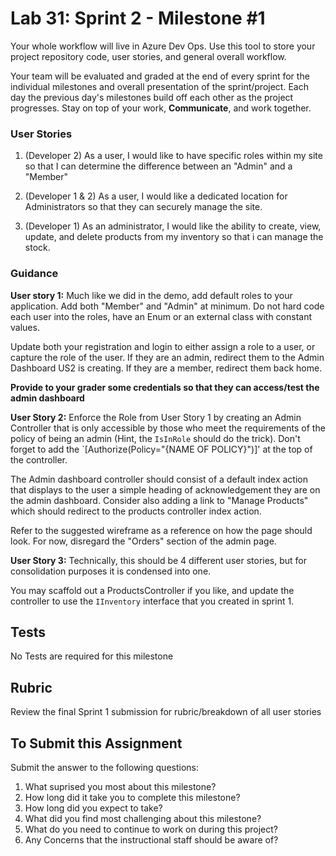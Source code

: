 # Lab 31: Sprint 2 - Milestone #1

Your whole workflow will live in Azure Dev Ops. Use this tool to store your project repository code, user stories, and general overall workflow. 

Your team will be evaluated and graded at the end of every sprint for the individual milestones and overall presentation of the sprint/project. Each day the previous day's milestones build off each other as the project progresses. Stay on top of your work, **Communicate**, and work together.

### User Stories

1. (Developer 2) As a user, I would like to have specific roles within my site so that I can determine the difference between an "Admin" and a "Member"

1. (Developer 1 & 2)  As a user, I would like a dedicated location for Administrators so that they can securely manage the site. 

1. (Developer 1) As an administrator, I would like the ability to create, view, update, and delete products from my inventory so that i can manage the stock.


### Guidance

**User story 1:** Much like we did in the demo, add default roles to your application. Add both "Member" and "Admin" at minimum. 
Do not hard code each user into the roles, have an Enum or an external class with constant values. 

Update both your registration and login to either assign a role to a user, or capture the role of the user. If 
they are an admin, redirect them to the Admin Dashboard US2 is creating. If they are a member, redirect them 
back home. 

**Provide to your grader some credentials so that they can access/test the admin dashboard**

**User Story 2:** Enforce the Role from User Story 1 by creating an Admin Controller that is only accessible by those who meet the requirements of the policy of being an admin (Hint, the `IsInRole` should do the trick). Don't forget to add the `[Authorize(Policy="{NAME OF POLICY}")]' at the top of the controller. 

The Admin dashboard controller should consist of a default index action that displays to the user a simple heading of acknowledgement they are on the admin dashboard. Consider also adding a link to "Manage Products" which should redirect to the products controller index action.

Refer to the suggested wireframe as a reference on how the page should look. For now, disregard the "Orders" section of the admin page.

**User Story 3:**  Technically, this should be 4 different user stories, but for consolidation purposes it is condensed into one. 

You may scaffold out a ProductsController if you like, and update the controller to use the `IInventory` interface that you created in sprint  1.


## Tests
No Tests are required for this milestone

## Rubric
Review the final Sprint 1 submission for rubric/breakdown of all user stories

## To Submit this Assignment

Submit the answer to the following questions:
1. What suprised you most about this milestone?
1. How long did it take you to complete this milestone?
1. How long did you expect to take?
1. What did you find most challenging about this milestone?
1. What do you need to continue to work on during this project?
1. Any Concerns that the instructional staff should be aware of?